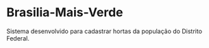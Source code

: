 # Brasilia-Mais-Verde
 Sistema desenvolvido para cadastrar hortas da população do Distrito Federal.
